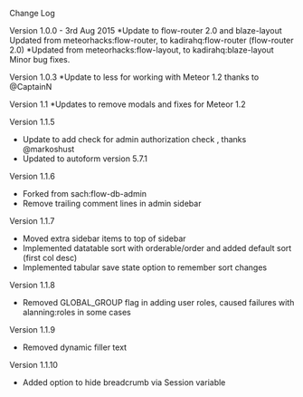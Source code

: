 Change Log

Version 1.0.0 - 3rd Aug 2015
*Update to flow-router 2.0 and blaze-layout Updated from meteorhacks:flow-router, to kadirahq:flow-router (flow-router 2.0)
*Updated from meteorhacks:flow-layout, to kadirahq:blaze-layout Minor bug fixes.

Version 1.0.3
*Update to less for working with Meteor 1.2 thanks to @CaptainN

Version 1.1
*Updates to remove modals and fixes for Meteor 1.2

Version 1.1.5
* Update to add check for admin authorization check , thanks @markoshust
* Updated to autoform version 5.7.1

Version 1.1.6
* Forked from sach:flow-db-admin
* Remove trailing comment lines in admin sidebar

Version 1.1.7
* Moved extra sidebar items to top of sidebar
* Implemented datatable sort with orderable/order and added default sort (first col desc)
* Implemented tabular save state option to remember sort changes

Version 1.1.8
* Removed GLOBAL_GROUP flag in adding user roles, caused failures with alanning:roles in some cases

Version 1.1.9
* Removed dynamic filler text

Version 1.1.10
* Added option to hide breadcrumb via Session variable
